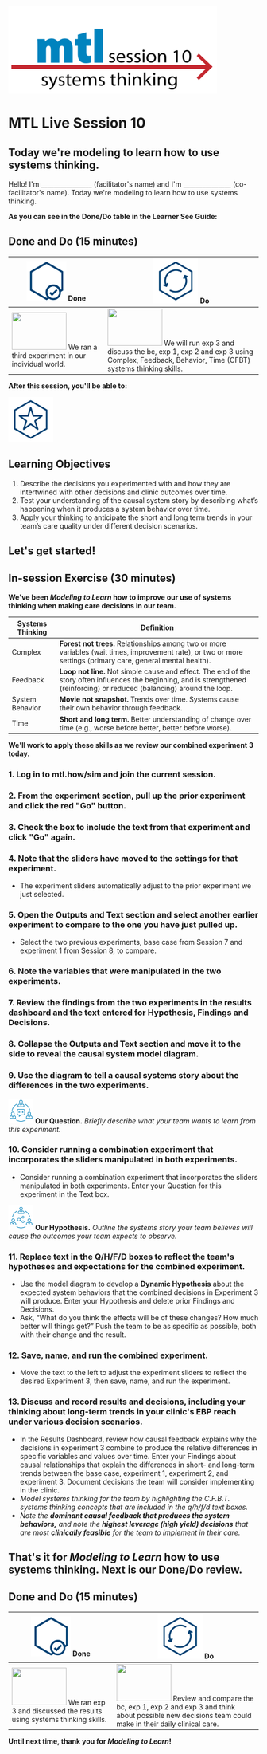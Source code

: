 [<img src = "https://github.com/lzim/teampsd/blob/master/resources/title_slides/mtl_s10_systems_thinking_title.png"
     height = "175" width = "420">](#DontLink)

# MTL Live Session 10

## Today we're modeling to learn how to use systems thinking.

Hello! I'm \________________ (facilitator's name) and I'm \_______________ (co-facilitator's name). Today we're modeling to learn how to use systems thinking.

**As you can see in the Done/Do table in the Learner See Guide:**

## Done and Do (15 minutes)

<!-- Do/Done Tables -->
| [<img src = "https://github.com/lzim/teampsd/blob/master/resources/icons/done.png" height = "80" width = "80">](#.) **Done** | [<img src = "https://github.com/lzim/teampsd/blob/master/resources/icons/do.png" height = "90" width = "90">](#.) **Do** |
| --- | --- |
| [<img src = "https://raw.githubusercontent.com/lzim/teampsd/master/resources/logos/mtl_how_sim.png" height = "75" width = "110">](http://mtl.how/sim) We ran a third experiment in our individual world.  | [<img src = "https://raw.githubusercontent.com/lzim/teampsd/master/resources/logos/mtl_how_sim.png" height = "75" width = "110">](http://mtl.how/sim) We will run exp 3 and discuss the bc, exp 1, exp 2 and exp 3 using Complex, Feedback, Behavior, Time (CFBT) systems thinking skills. |

**After this session, you'll be able to:**

<!-- Learning Objectives Icon -->
[<img src = "https://github.com/lzim/teampsd/blob/master/resources/icons/learning_objectives.png" height = "90" width = "90" style ="display: inline-block"/>](#.)

## Learning Objectives

1. Describe the decisions you experimented with and how they are intertwined with other decisions and clinic outcomes over time.
2. Test your understanding of the causal system story by describing what’s happening when it produces a system behavior over time.
3. Apply your thinking to anticipate the short and long term trends in your team’s care quality under different decision scenarios.

## Let's get started!

## In-session Exercise (30 minutes)

**We've been _Modeling to Learn_ how to improve our use of systems thinking when making care decisions in our team.**

Systems Thinking | Definition
-- | --
Complex | **Forest not trees.**  Relationships among two or more variables (wait times, improvement rate), or two or more settings (primary care, general mental health).
Feedback | **Loop not line.**  Not simple cause and effect. The end of the story often influences the beginning, and is strengthened (reinforcing) or reduced (balancing) around the loop.
System Behavior | **Movie not snapshot.**  Trends over time. Systems cause their own behavior through feedback.
Time | **Short and long term.**  Better understanding of change over time (e.g., worse before better, better before worse).

**We'll work to apply these skills as we review our combined experiment 3 today.**

### 1. Log in to mtl.how/sim and join the current session.

### 2. From the experiment section, pull up the prior experiment and click the red "Go" button.

### 3. Check the box to include the text from that experiment and click "Go" again.

### 4. Note that the sliders have moved to the settings for that experiment.

- The experiment sliders automatically adjust to the prior experiment we just selected.

### 5. Open the Outputs and Text section and select another earlier experiment to compare to the one you have just pulled up.

- Select the two previous experiments, base case from Session 7 and experiment 1 from Session 8, to compare.

### 6. Note the variables that were manipulated in the two experiments.

### 7. Review the findings from the two experiments in the results dashboard and the text entered for Hypothesis, Findings and Decisions.

### 8. Collapse the Outputs and Text section and move it to the side to reveal the causal system model diagram.

### 9. Use the diagram to tell a causal systems story about the differences in the two experiments.

[<img src = "https://raw.githubusercontent.com/lzim/teampsd/master/resources/icons/mtl_question.png" height = "50" width = "50" style = "display: inline-block"/>](#.) **Our Question.** *Briefly describe what your team wants to learn from this experiment.*

### 10. Consider running a combination experiment that incorporates the sliders manipulated in both experiments.

- Consider running a combination experiment that incorporates the sliders manipulated in both experiments. Enter your Question for this experiment in the Text box.

[<img src = "https://raw.githubusercontent.com/lzim/teampsd/master/resources/icons/mtl_hypothesis.png" height = "50" width = "50" style = "display: inline-block"/>](#.) **Our Hypothesis.** *Outline the systems story your team believes will cause the outcomes your team expects to observe.*

### 11. Replace text in the Q/H/F/D boxes to reflect the team's hypotheses and expectations for the combined experiment.

- Use the model diagram to develop a **Dynamic Hypothesis** about the expected system behaviors that the combined decisions in Experiment 3 will produce. Enter your Hypothesis and delete prior Findings and Decisions.
- Ask, “What do you think the effects will be of these changes?  How much better will things get?”  Push the team to be as specific as possible, both with their change and the result.

### 12. Save, name, and run the combined experiment.

- Move the text to the left to adjust the experiment sliders to reflect the desired Experiment 3, then save, name, and run the experiment.

### 13. Discuss and record results and decisions, including your thinking about long-term trends in your clinic's EBP reach under various decision scenarios.

- In the Results Dashboard, review how causal feedback explains why the decisions in experiment 3 combine to produce the relative differences in specific variables and values over time. Enter your Findings about causal relationships that explain the differences in short- and long-term trends between the base case, experiment 1, experiment 2, and experiment 3. Document decisions the team will consider implementing in the clinic.
- _Model systems thinking for the team by highlighting the C.F.B.T. systems thinking concepts that are included in the q/h/f/d text boxes._
- _Note the **dominant causal feedback that produces the system behaviors,** and note the **highest leverage (high yield) decisions** that are most **clinically feasible** for the team to implement in their care._

## That's it for _Modeling to Learn_ how to use systems thinking. Next is our Done/Do review.

## Done and Do (15 minutes)

<!-- Do/Done Tables -->
| [<img src = "https://github.com/lzim/teampsd/blob/master/resources/icons/done.png" height = "80" width = "80">](#.) **Done** | [<img src = "https://github.com/lzim/teampsd/blob/master/resources/icons/do.png" height = "90" width = "90">](#.) **Do** |
| --- | --- |
| [<img src = "https://raw.githubusercontent.com/lzim/teampsd/master/resources/logos/mtl_how_sim.png" height = "75" width = "110">](http://mtl.how/sim) We ran exp 3 and discussed the results using systems thinking skills. | [<img src = "https://raw.githubusercontent.com/lzim/teampsd/master/resources/logos/mtl_how_sim.png" height = "75" width = "110">](http://mtl.how/sim) Review and compare the bc, exp 1, exp 2 and exp 3 and think about possible new decisions team could make in their daily clinical care. |

**Until next time, thank you for *Modeling to Learn*!**

